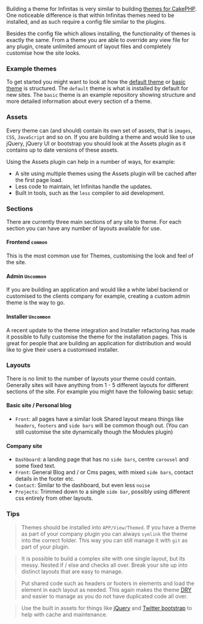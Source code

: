 Building a theme for Infinitas is very similar to building [themes for CakePHP](http://book.cakephp.org/2.0/en/views/themes.html). One noticeable difference is that within Infinitas themes need to be installed, and as such require a config file similar to the plugins.

Besides the config file which allows installing, the functionality of themes is exactly the same. From a theme you are able to override any view file for any plugin, create unlimited amount of layout files and completely customise how the site looks.

### Example themes

To get started you might want to look at how the [default theme](https://github.com/Infinitas-Themes/Infinitas) or [basic theme](https://github.com/Infinitas-Themes/InfinitasBaseTheme) is structured. The `default` theme is what is installed by default for new sites. The `basic` theme is an example repository showing structure and more detailed information about every section of a theme.

### Assets

Every theme can (and should) contain its own set of assets, that is `images`, `CSS`, `JavaScript` and so on. If you are building a theme and would like to use jQuery, jQuery UI or bootstrap you should look at the Assets plugin as it contains up to date versions of these assets.

Using the Assets plugin can help in a number of ways, for example:

- A site using multiple themes using the Assets plugin will be cached after the first page load.
- Less code to maintain, let Infinitas handle the updates.
- Built in tools, such as the `less` compiler to aid development.

### Sections

There are currently three main sections of any site to theme. For each section you can have any number of layouts available for use.

#### Frontend `common`

This is the most common use for Themes, customising the look and feel of the site.

#### Admin `Uncommon`

If you are building an application and would like a white label backend or customised to the clients company for example, creating a custom admin theme is the way to go.

#### Installer `Uncommon`

A recent update to the theme integration and Installer refactoring has made it possible to fully customise the theme for the installation pages. This is great for people that are building an application for distribution and would like to give their users a customised installer.

### Layouts

There is no limit to the number of layouts your theme could contain. Generally sites will have anything from 1 - 5 different layouts for different sections of the site. For example you might have the following basic setup:

#### Basic site / Personal blog

- `Front`: all pages have a similar look Shared layout means things like `headers`, `footers` and `side bars` will be common though out. (You can still customise the site dynamically though the Modules plugin)

#### Company site

- `Dashboard`: a landing page that has no `side bars`, centre `carousel` and some fixed text.
- `Front`: General Blog and / or Cms pages, with mixed `side bars`, contact details in the footer etc.
- `Contact`: Similar to the dashboard, but even less `noise`
- `Projects`: Trimmed down to a single `side bar`, possibly using different css entirely from other layouts.

### Tips

> Themes should be installed into `APP/View/Themed`. If you have a theme as part of your company plugin you can always `symlink` the theme into the correct folder. This way you can still manage it with `git` as part of your plugin.

> It is possible to build a complex site with one single layout, but its messy. Nested if / else and checks all over. Break your site up into distinct layouts that are easy to manage.

> Put shared code such as headers or footers in elements and load the element in each layout as needed. This again makes the theme [DRY](http://en.wikipedia.org/wiki/Don't_repeat_yourself) and easier to manage as you do not have duplicated code all over.

> Use the built in assets for things like [jQuery](http://jquery.com/) and [Twitter bootstrap](http://twitter.github.com/bootstrap) to help with cache and maintenance.